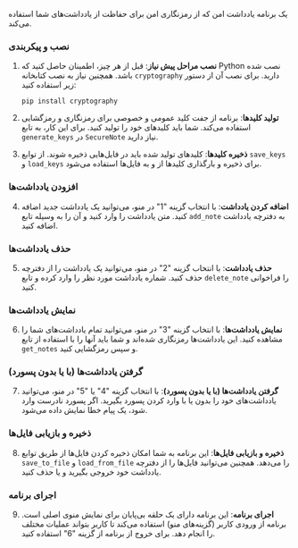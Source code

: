  یک برنامه یادداشت امن  که از رمزنگاری امن برای حفاظت از یادداشت‌های شما استفاده می‌کند. 

### نصب و پیکربندی

1. **نصب مراحل پیش نیاز**: قبل از هر چیز، اطمینان حاصل کنید که Python نصب شده باشد. همچنین نیاز به نصب کتابخانه `cryptography` دارید. برای نصب آن از دستور زیر استفاده کنید:
   ```
   pip install cryptography
   ```

2. **تولید کلیدها**: برنامه از جفت کلید عمومی و خصوصی برای رمزنگاری و رمزگشایی استفاده می‌کند. شما باید کلیدهای خود را تولید کنید. برای این کار، به تابع `generate_keys` در `SecureNote` نیاز دارید.

3. **ذخیره کلیدها**: کلیدهای تولید شده باید در فایل‌هایی ذخیره شوند. از توابع `save_keys` و `load_keys` برای ذخیره و بارگذاری کلیدها از و به فایل‌ها استفاده می‌شود.

### افزودن یادداشت‌ها

4. **اضافه کردن یادداشت**: با انتخاب گزینه "1" در منو، می‌توانید یک یادداشت جدید اضافه کنید. متن یادداشت را وارد کنید و آن را به وسیله تابع `add_note` به دفترچه یادداشت اضافه کنید.

### حذف یادداشت‌ها

5. **حذف یادداشت**: با انتخاب گزینه "2" در منو، می‌توانید یک یادداشت را از دفترچه حذف کنید. شماره یادداشت مورد نظر را وارد کرده و تابع `delete_note` را فراخوانی کنید.

### نمایش یادداشت‌ها

6. **نمایش یادداشت‌ها**: با انتخاب گزینه "3" در منو، می‌توانید تمام یادداشت‌های شما را مشاهده کنید. این یادداشت‌ها رمزنگاری شده‌اند و شما باید آنها را با استفاده از تابع `get_notes` و سپس رمزگشایی کنید.

### گرفتن یادداشت‌ها (با یا بدون پسورد)

7. **گرفتن یادداشت‌ها (با یا بدون پسورد)**: با انتخاب گزینه "4" یا "5" در منو، می‌توانید یادداشت‌های خود را بدون یا با وارد کردن پسورد بگیرید. اگر پسورد نادرست وارد شود، یک پیام خطا نمایش داده می‌شود.

### ذخیره و بازیابی فایل‌ها

8. **ذخیره و بازیابی فایل‌ها**: این برنامه به شما امکان ذخیره کردن فایل‌ها از طریق توابع `save_to_file` و `load_from_file` را می‌دهد. همچنین می‌توانید فایل‌ها را از دفترچه یادداشت خود خروجی بگیرید و یا حذف کنید.

### اجرای برنامه

9. **اجرای برنامه**: این برنامه دارای یک حلقه بی‌پایان برای نمایش منوی اصلی است. برنامه از ورودی کاربر (گزینه‌های منو) استفاده می‌کند تا کاربر بتواند عملیات مختلف را انجام دهد. برای خروج از برنامه از گزینه "6" استفاده کنید.


